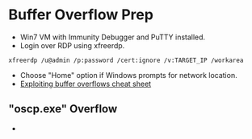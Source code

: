 # Buffer Overflow Prep
* Win7 VM with Immunity Debugger and PuTTY installed.
* Login over RDP using xfreerdp.
```
xfreerdp /u@admin /p:password /cert:ignore /v:TARGET_IP /workarea
```
* Choose "Home" option if Windows prompts for network location.
* [Exploiting buffer overflows cheat sheet](https://github.com/Tib3rius/Pentest-Cheatsheets/blob/master/exploits/buffer-overflows.rst)
## "oscp.exe" Overflow
* 
